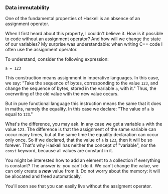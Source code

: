 ### Data immutability ###

One of the fundamental properties of Haskell is an absence of an assignment operator.

When I first heard about this property, I couldn't believe it. How is it possible to code without an assignment operator? And how will we change the state of our variables? My surprise was understandable: when writing C++ code I often use the assignment operator.

To understand, consider the following expression:

    a = 123

This construction means assignment in imperative languages. In this case, we say: "Take the sequence of bytes, corresponding to the value `123`, and change the sequence of bytes, stored in the variable `a`, with it." Thus, the overwriting of the old value with the new value occurs.

But in pure functional language this instruction means the same that it does in maths, namely the equality. In this case we declare: "The value of `a` is equal to `123`."

What's the difference, you may ask. In any case we get a variable `a` with the value `123`. The difference is that the assignment of the same variable can occur many times, but at the same time the equality declaration can occur only once. So if we declared, that the value of `a` is `123`, then it will be so forever. That's why Haskell has neither the concept of "variable", nor the `const` keyword, because all values are constant in it.

You might be interested how to add an element to a collection if everything is constant? The answer is: you can't do it. We can't change the value, we can only create a ***new*** value from it. Do not worry about the memory: it will be allocated and freed automatically.

You'll soon see that you can easily live without the assigment operator.

